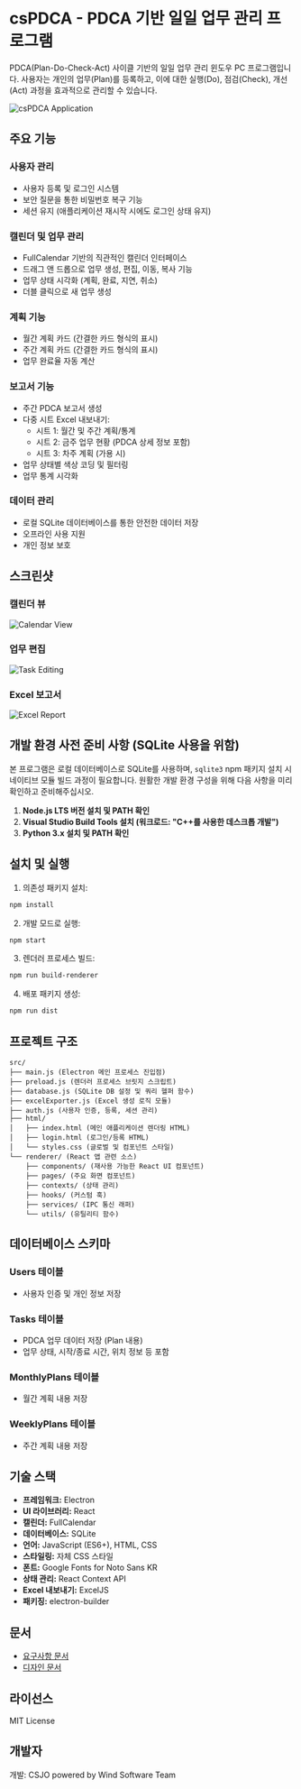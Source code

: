 # csPDCA - PDCA 기반 일일 업무 관리 프로그램

PDCA(Plan-Do-Check-Act) 사이클 기반의 일일 업무 관리 윈도우 PC 프로그램입니다. 사용자는 개인의 업무(Plan)를 등록하고, 이에 대한 실행(Do), 점검(Check), 개선(Act) 과정을 효과적으로 관리할 수 있습니다.

![csPDCA Application](docs/images/app_screenshot.png)

## 주요 기능

### 사용자 관리
- 사용자 등록 및 로그인 시스템
- 보안 질문을 통한 비밀번호 복구 기능
- 세션 유지 (애플리케이션 재시작 시에도 로그인 상태 유지)

### 캘린더 및 업무 관리
- FullCalendar 기반의 직관적인 캘린더 인터페이스
- 드래그 앤 드롭으로 업무 생성, 편집, 이동, 복사 기능
- 업무 상태 시각화 (계획, 완료, 지연, 취소)
- 더블 클릭으로 새 업무 생성

### 계획 기능
- 월간 계획 카드 (간결한 카드 형식의 표시)
- 주간 계획 카드 (간결한 카드 형식의 표시)
- 업무 완료율 자동 계산

### 보고서 기능
- 주간 PDCA 보고서 생성
- 다중 시트 Excel 내보내기:
  - 시트 1: 월간 및 주간 계획/통계
  - 시트 2: 금주 업무 현황 (PDCA 상세 정보 포함)
  - 시트 3: 차주 계획 (가용 시)
- 업무 상태별 색상 코딩 및 필터링
- 업무 통계 시각화

### 데이터 관리
- 로컬 SQLite 데이터베이스를 통한 안전한 데이터 저장
- 오프라인 사용 지원
- 개인 정보 보호

## 스크린샷

### 캘린더 뷰
![Calendar View](docs/images/calendar_view.png)

### 업무 편집
![Task Editing](docs/images/task_edit.png)

### Excel 보고서
![Excel Report](docs/images/excel_report.png)

## 개발 환경 사전 준비 사항 (SQLite 사용을 위함)

본 프로그램은 로컬 데이터베이스로 SQLite를 사용하며, `sqlite3` npm 패키지 설치 시 네이티브 모듈 빌드 과정이 필요합니다. 원활한 개발 환경 구성을 위해 다음 사항을 미리 확인하고 준비해주십시오.

1. **Node.js LTS 버전 설치 및 PATH 확인**
2. **Visual Studio Build Tools 설치 (워크로드: "C++를 사용한 데스크톱 개발")**
3. **Python 3.x 설치 및 PATH 확인**

## 설치 및 실행

1. 의존성 패키지 설치:
```bash
npm install
```

2. 개발 모드로 실행:
```bash
npm start
```

3. 렌더러 프로세스 빌드:
```bash
npm run build-renderer
```

4. 배포 패키지 생성:
```bash
npm run dist
```

## 프로젝트 구조

```
src/
├── main.js (Electron 메인 프로세스 진입점)
├── preload.js (렌더러 프로세스 브릿지 스크립트)
├── database.js (SQLite DB 설정 및 쿼리 헬퍼 함수)
├── excelExporter.js (Excel 생성 로직 모듈)
├── auth.js (사용자 인증, 등록, 세션 관리)
├── html/
│   ├── index.html (메인 애플리케이션 렌더링 HTML)
│   ├── login.html (로그인/등록 HTML)
│   └── styles.css (글로벌 및 컴포넌트 스타일)
└── renderer/ (React 앱 관련 소스)
    ├── components/ (재사용 가능한 React UI 컴포넌트)
    ├── pages/ (주요 화면 컴포넌트)
    ├── contexts/ (상태 관리)
    ├── hooks/ (커스텀 훅)
    ├── services/ (IPC 통신 래퍼)
    └── utils/ (유틸리티 함수)
```

## 데이터베이스 스키마

### Users 테이블
- 사용자 인증 및 개인 정보 저장

### Tasks 테이블
- PDCA 업무 데이터 저장 (Plan 내용)
- 업무 상태, 시작/종료 시간, 위치 정보 등 포함

### MonthlyPlans 테이블
- 월간 계획 내용 저장

### WeeklyPlans 테이블
- 주간 계획 내용 저장

## 기술 스택

- **프레임워크:** Electron
- **UI 라이브러리:** React
- **캘린더:** FullCalendar
- **데이터베이스:** SQLite
- **언어:** JavaScript (ES6+), HTML, CSS
- **스타일링:** 자체 CSS 스타일
- **폰트:** Google Fonts for Noto Sans KR
- **상태 관리:** React Context API
- **Excel 내보내기:** ExcelJS
- **패키징:** electron-builder

## 문서

- [요구사항 문서](docs/requirement_EN.md)
- [디자인 문서](docs/design_document.md)

## 라이선스

MIT License

## 개발자

개발: CSJO powered by Wind Software Team
